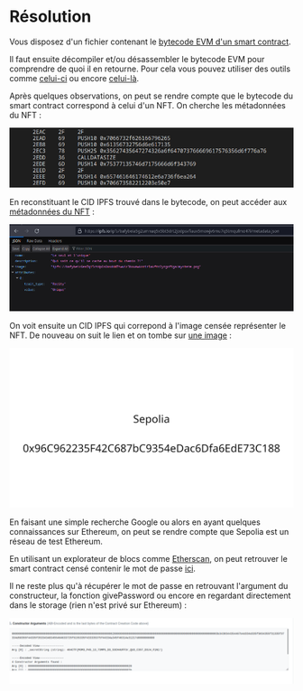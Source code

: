 # Résolution

Vous disposez d'un fichier contenant le [bytecode EVM d'un smart contract](../memorandum.txt).

Il faut ensuite décompiler et/ou désassembler le bytecode EVM pour comprendre de quoi il en retourne.
Pour cela vous pouvez utiliser des outils comme [celui-ci](https://ethervm.io/decompile) ou encore [celui-là](https://library.dedaub.com/decompile).

Après quelques observations, on peut se rendre compte que le bytecode du smart contract correspond à celui d'un NFT. 
On cherche les métadonnées du NFT :

![Premier Lien IPFS Dans Le Bytecode](PremierLienIPFSDansLeBytecode.png)

En reconstituant le CID IPFS trouvé dans le bytecode, on peut accéder aux [métadonnées du NFT](https://ipfs.io/ipfs/bafybeia5g2umnaq5x5bt5drt2jodpsvfiauv5mowjv6mu7q5tmqufmo47i/metadata.json) :

![Métadonnées du NFT](MetadonneesNFT.png)

On voit ensuite un CID IPFS qui correpond à l'image censée représenter le NFT. 
De nouveau on suit le lien et on tombe sur [une image](https://ipfs.io/ipfs/bafybeic6ea7qi5ctdp6s6msddd7hwuic3boumwknrirlakftr2yrgnfiga/mystere.png) :

![Image mystère](mystere.png)

En faisant une simple recherche Google ou alors en ayant quelques connaissances sur Ethereum, on peut se rendre compte que Sepolia est un réseau de test Ethereum.

En utilisant un explorateur de blocs comme [Etherscan](https://sepolia.etherscan.io/), on peut retrouver le smart contract censé contenir le mot de passe [ici](https://sepolia.etherscan.io/address/0x96C962235F42C687bC9354eDac6Dfa6EdE73C188#code).

Il ne reste plus qu'à récupérer le mot de passe en retrouvant l'argument du constructeur, la fonction givePassword ou encore en regardant directement dans le storage (rien n'est privé sur Ethereum) :

![Flag dans l'argument du constructeur](FlagArgumentConstructeur.png)

